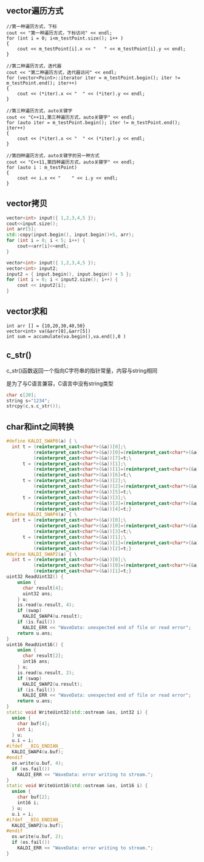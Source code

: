 ## vector遍历方式
	//第一种遍历方式，下标
	cout << "第一种遍历方式，下标访问" << endl;
	for (int i = 0; i<m_testPoint.size(); i++ )
	{
		cout << m_testPoint[i].x << "	" << m_testPoint[i].y << endl;
	}
	
	//第二种遍历方式，迭代器
	cout << "第二种遍历方式，迭代器访问" << endl;
	for (vector<Point>::iterator iter = m_testPoint.begin(); iter != m_testPoint.end(); iter++)
	{
		cout << (*iter).x << "	" << (*iter).y << endl;
	}
	
	//第三种遍历方式，auto关键字
	cout << "C++11,第三种遍历方式，auto关键字" << endl;
	for (auto iter = m_testPoint.begin(); iter != m_testPoint.end(); iter++)
	{
		cout << (*iter).x << "	" << (*iter).y << endl;
	}
	 
	//第四种遍历方式，auto关键字的另一种方式
	cout << "C++11,第四种遍历方式，auto关键字" << endl;
	for (auto i : m_testPoint)
	{
		cout << i.x << "	" << i.y << endl;
	}

## vector拷贝

```cpp
vector<int> input({ 1,2,3,4,5 });
cout<<input.size();
int arr[5];
std::copy(input.begin(), input.begin()+5, arr);
for (int i = 0; i < 5; i++) {
	cout<<arr[i]<<endl;
}

vector<int> input({ 1,2,3,4,5 });
vector<int> input2;
input2 = { input.begin(), input.begin() + 5 };
for (int i = 0; i < input2.size(); i++) {
	cout << input2[i];
}
```

## vector求和

```
int arr [] = {10,20,30,40,50}
vector<int> va(&arr[0],&arr[5])
int sum = accumulate(va.begin(),va.end(),0 )
```





## c_str()

c_str()函数返回一个指向C字符串的指针常量，内容与string相同

是为了与C语言兼容，C语言中没有string类型

```cpp
char c[20];
string s="1234";
strcpy(c,s.c_str());
```

## char和int之间转换

```cpp
#define KALDI_SWAP8(a) { \
  int t = (reinterpret_cast<char*>(&a))[0];\
          (reinterpret_cast<char*>(&a))[0]=(reinterpret_cast<char*>(&a))[7];\
          (reinterpret_cast<char*>(&a))[7]=t;\
      t = (reinterpret_cast<char*>(&a))[1];\
          (reinterpret_cast<char*>(&a))[1]=(reinterpret_cast<char*>(&a))[6];\
          (reinterpret_cast<char*>(&a))[6]=t;\
      t = (reinterpret_cast<char*>(&a))[2];\
          (reinterpret_cast<char*>(&a))[2]=(reinterpret_cast<char*>(&a))[5];\
          (reinterpret_cast<char*>(&a))[5]=t;\
      t = (reinterpret_cast<char*>(&a))[3];\
          (reinterpret_cast<char*>(&a))[3]=(reinterpret_cast<char*>(&a))[4];\
          (reinterpret_cast<char*>(&a))[4]=t;}
#define KALDI_SWAP4(a) { \
  int t = (reinterpret_cast<char*>(&a))[0];\
          (reinterpret_cast<char*>(&a))[0]=(reinterpret_cast<char*>(&a))[3];\
          (reinterpret_cast<char*>(&a))[3]=t;\
      t = (reinterpret_cast<char*>(&a))[1];\
          (reinterpret_cast<char*>(&a))[1]=(reinterpret_cast<char*>(&a))[2];\
          (reinterpret_cast<char*>(&a))[2]=t;}
#define KALDI_SWAP2(a) { \
  int t = (reinterpret_cast<char*>(&a))[0];\
          (reinterpret_cast<char*>(&a))[0]=(reinterpret_cast<char*>(&a))[1];\
          (reinterpret_cast<char*>(&a))[1]=t;}
uint32 ReadUint32() {
    union {
      char result[4];
      uint32 ans;
    } u;
    is.read(u.result, 4);
    if (swap)
      KALDI_SWAP4(u.result);
    if (is.fail())
      KALDI_ERR << "WaveData: unexpected end of file or read error";
    return u.ans;
}
uint16 ReadUint16() {
    union {
      char result[2];
      int16 ans;
    } u;
    is.read(u.result, 2);
    if (swap)
      KALDI_SWAP2(u.result);
    if (is.fail())
      KALDI_ERR << "WaveData: unexpected end of file or read error";
    return u.ans;
}
static void WriteUint32(std::ostream &os, int32 i) {
  union {
    char buf[4];
    int i;
  } u;
  u.i = i;
#ifdef __BIG_ENDIAN__
  KALDI_SWAP4(u.buf);
#endif
  os.write(u.buf, 4);
  if (os.fail())
    KALDI_ERR << "WaveData: error writing to stream.";
}
static void WriteUint16(std::ostream &os, int16 i) {
  union {
    char buf[2];
    int16 i;
  } u;
  u.i = i;
#ifdef __BIG_ENDIAN__
  KALDI_SWAP2(u.buf);
#endif
  os.write(u.buf, 2);
  if (os.fail())
    KALDI_ERR << "WaveData: error writing to stream.";
}
```

